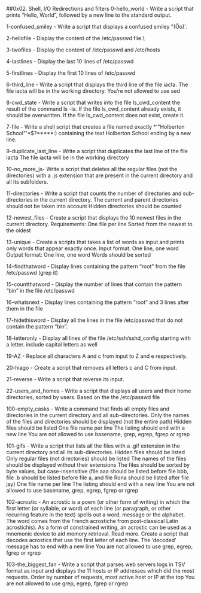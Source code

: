 
##0x02. Shell, I/O Redirections and filters
0-hello_world - Write a script that prints “Hello, World”, followed by a new line to the standard output.

1-confused_smiley - Write a script that displays a confused smiley "(Ôo)'.

2-hellofile - Display the content of the /etc/passwd file.\

3-twofiles - Display the content of /etc/passwd and /etc/hosts

4-lastlines - Display the last 10 lines of /etc/passwd

5-firstlines - Display the first 10 lines of /etc/passwd

6-third_line - Write a script that displays the third line of the file iacta. The file iacta will be in the working directory. You’re not allowed to use sed

8-cwd_state - Write a script that writes into the file ls_cwd_content the result of the command ls -la. If the file ls_cwd_content already exists, it should be overwritten. If the file ls_cwd_content does not exist, create it.

7-file - Write a shell script that creates a file named exactly *\'"Holberton School"'\*$?*****:) containing the text Holberton School ending by a new line.

9-duplicate_last_line - Write a script that duplicates the last line of the file iacta The file iacta will be in the working directory

10-no_more_js- Write a script that deletes all the regular files (not the directories) with a .js extension that are present in the current directory and all its subfolders.

11-directories - Write a script that counts the number of directories and sub-directories in the current directory. The current and parent directories should not be taken into account Hidden directories should be counted

12-newest_files - Create a script that displays the 10 newest files in the current directory. Requirements: One file per line Sorted from the newest to the oldest

13-unique - Create a scripts that takes a list of words as input and prints only words that appear exactly once. Input format: One line, one word Output format: One line, one word Words should be sorted

14-findthatword - Display lines containing the pattern “root” from the file /etc/passwd (grep it)

15-countthatword - Display the number of lines that contain the pattern “bin” in the file /etc/passwd

16-whatsnext - Display lines containing the pattern “root” and 3 lines after them in the file

17-hidethisword - Display all the lines in the file /etc/passwd that do not contain the pattern “bin”.

18-letteronly - Display all lines of the file /etc/ssh/sshd_config starting with a letter. include capital letters as well

19-AZ - Replace all characters A and c from input to Z and e respectively.

20-hiago - Create a script that removes all letters c and C from input.

21-reverse - Write a script that reverse its input.

22-users_and_homes - Write a script that displays all users and their home directories, sorted by users. Based on the the /etc/passwd file

100-empty_casks - Write a command that finds all empty files and directories in the current directory and all sub-directories. Only the names of the files and directories should be displayed (not the entire path) Hidden files should be listed One file name per line The listing should end with a new line You are not allowed to use basename, grep, egrep, fgrep or rgrep

101-gifs - Write a script that lists all the files with a .gif extension in the current directory and all its sub-directories. Hidden files should be listed Only regular files (not directories) should be listed The names of the files should be displayed without their extensions The files should be sorted by byte values, but case-insensitive (file aaa should be listed before file bbb, file .b should be listed before file a, and file Rona should be listed after file jay) One file name per line The listing should end with a new line You are not allowed to use basename, grep, egrep, fgrep or rgrep

102-acrostic - An acrostic is a poem (or other form of writing) in which the first letter (or syllable, or word) of each line (or paragraph, or other recurring feature in the text) spells out a word, message or the alphabet. The word comes from the French acrostiche from post-classical Latin acrostichis). As a form of constrained writing, an acrostic can be used as a mnemonic device to aid memory retrieval. Read more. Create a script that decodes acrostics that use the first letter of each line. The ‘decoded’ message has to end with a new line You are not allowed to use grep, egrep, fgrep or rgrep

103-the_biggest_fan - Write a script that parses web servers logs in TSV format as input and displays the 11 hosts or IP addresses which did the most requests. Order by number of requests, most active host or IP at the top You are not allowed to use grep, egrep, fgrep or rgrep
